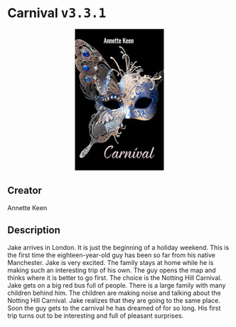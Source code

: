 
# Carnival <kbd>v3.3.1</kbd>

<center>
  <img src="./cover-1024.jpg"/>
</center>

## Creator
Annette Keen

## Description
Jake arrives in London. It is just the beginning of a holiday weekend. This is the first time the eighteen-year-old guy has been so far from his native Manchester. Jake is very excited. The family stays at home while he is making such an interesting trip of his own. The guy opens the map and thinks where it is better to go first. The choice is the Notting Hill Carnival. Jake gets on a big red bus full of people. There is a large family with many children behind him. The children are making noise and talking about the Notting Hill Carnival. Jake realizes that they are going to the same place. Soon the guy gets to the carnival he has dreamed of for so long. His first trip turns out to be interesting and full of pleasant surprises. 
